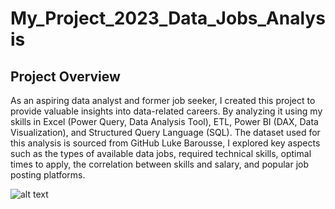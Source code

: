 # My_Project_2023_Data_Jobs_Analysis
## Project Overview
As an aspiring data analyst and former job seeker, I created this project to provide valuable insights into data-related careers. By analyzing it using my skills in Excel (Power Query, Data Analysis Tool), ETL, Power BI (DAX, Data Visualization), and Structured Query Language (SQL). The dataset used for this analysis is sourced from GitHub Luke Barousse, I explored key aspects such as the types of available data jobs, required technical skills, optimal times to apply, the correlation between skills and salary, and popular job posting platforms.

![alt text]()
